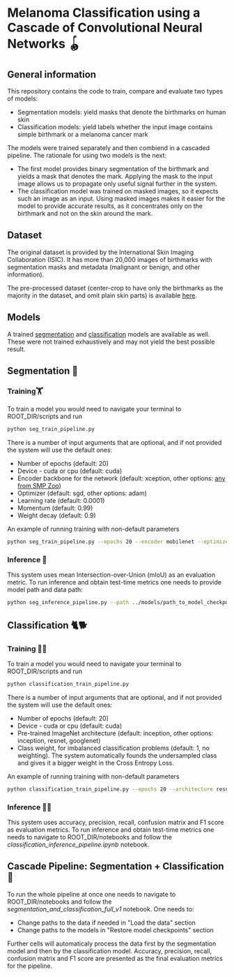 # Melanoma Classification using a Cascade of Convolutional Neural Networks 🪀

## General information

This repository contains the code to train, compare and evaluate two types of models:
- Segmentation models: yield masks that denote the birthmarks on human skin
- Classification models: yield labels whether the input image contains simple birthmark or a melanoma cancer mark


The models were trained separately and then combiend in a cascaded pipeline. The rationale for using two models is the next:
- The first model provides binary segmentation of the birthmark and yields a mask that denotes the mark. Applying the mask to the input image allows us to propagate only useful signal further in the system.
- The classification model was trained on masked images, so it expects such an image as an input. Using masked images makes it easier for the model to provide accurate results, as it concentrates only on the birthmark and not on the skin around the mark.

## Dataset

The original dataset is provided by the International Skin Imaging Collaboration (ISIC). It has more than 20,000 images of birthmarks with segmentation masks and metadata (malignant or benign, and other information).

The pre-processed dataset (center-crop to have only the birthmarks as the majority in the dataset, and omit plain skin parts) is available [here](https://drive.google.com/file/d/1ajVY-dkdbGzDm0abxQ4TYHzPIu4GO4jw/view?usp=sharing).

## Models

A trained [segmentation](https://drive.google.com/file/d/1pGlUxwDOBeVzJmW-0TWdobE45NmawNGJ/view?usp=sharing) and [classification](https://drive.google.com/file/d/1XzxEBgZBx4b-jNL6eWP8aCZh-OyvvHr0/view?usp=sharing) models are available as well. These were not trained exhaustively and may not yield the best possible result. 

## Segmentation 🔬

### Training🏋️

To train a model you would need to navigate your terminal to ROOT_DIR/scripts and run 

```bash
python seg_train_pipeline.py
```
There is a number of input arguments that are optional, and if not provided the system will use the default ones:

- Number of epochs (default: 20) 
- Device - cuda or cpu (default: cuda)
- Encoder backbone for the network (default: xception, other options: [any from SMP Zoo](https://github.com/qubvel/segmentation_models#models-and-backbones))
- Optimizer (default: sgd, other options: adam) 
- Learning rate (default: 0.0001) 
- Momentum (default: 0.99) 
- Weight decay (default: 0.9) 

An example of running training with non-default parameters

```bash
python seg_train_pipeline.py --epochs 20 --encoder mobilenet --optimizer adam --learning_rate 0.001 --momentum 0.9 --weight_decay 0.5
```

### Inference 🧘‍

This system uses mean Intersection-over-Union (mIoU) as an evaluation metric. To run inference and obtain test-time metrics one needs to provide model path and data path:
```bash
python seg_inference_pipeline.py --path ../models/path_to_model_checkpoint.pth --data_path ../dataset/
```

## Classification 🐈🐕

### Training 🏋️‍♀️

To train a model you would need to navigate your terminal to ROOT_DIR/scripts and run 

```bash
python classification_train_pipeline.py
```
There is a number of input arguments that are optional, and if not provided the system will use the default ones:

- Number of epochs (default: 20) 
- Device - cuda or cpu (default: cuda)
- Pre-trained ImageNet architecture (default: inception, other options: inception, resnet, googlenet)
- Class weight, for imbalanced classification problems (default: 1, no weighting). The system automatically founds the undersampled class and gives it a bigger weight in the Cross Entropy Loss.

An example of running training with non-default parameters

```bash
python classification_train_pipeline.py --epochs 20 --architecture resnet --class_weight 3
```

### Inference 🧘‍♀️

This system uses accuracy, precision, recall, confusion matrix and F1 score as evaluation metrics. To run inference and obtain test-time metrics one needs to navigate to ROOT_DIR/notebooks and follow the _classification_inference_pipeline.ipynb_ notebook.

## Cascade Pipeline: Segmentation + Classification 🚀

To run the whole pipeline at once one needs to navigate to ROOT_DIR/notebooks and follow the _segmentation_and_classification_full_v1_ notebook. One needs to:
- Change paths to the data if needed in "Load the data" section
- Change paths to the models in "Restore model checkpoints" section

Further cells will automaticaly process the data first by the segmentation model and then by the classification model. Accuracy, precision, recall, confusion matrix and F1 score are presented as the final evaluation metrics for the pipeline.
